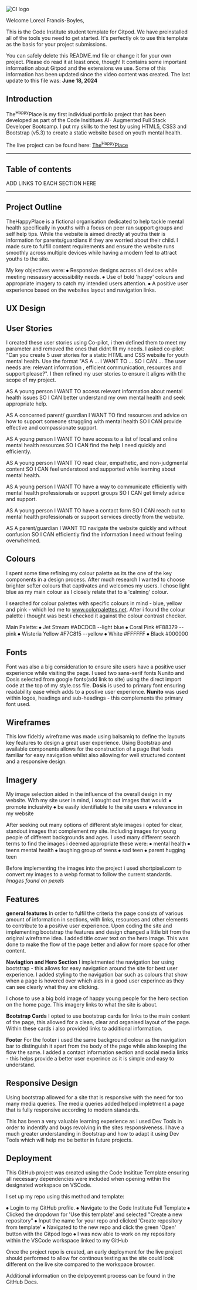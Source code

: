 ![CI logo](https://codeinstitute.s3.amazonaws.com/fullstack/ci_logo_small.png)

Welcome Loreal Francis-Boyles,

This is the Code Institute student template for Gitpod. We have preinstalled all of the tools you need to get started. It's perfectly ok to use this template as the basis for your project submissions.

You can safely delete this README.md file or change it for your own project. Please do read it at least once, though! It contains some important information about Gitpod and the extensions we use. Some of this information has been updated since the video content was created. The last update to this file was: **June 18, 2024**

## Introduction

The<sup>Happy</sup>Place is my first individual portfolio project that has been developed as part of the Code Insititues AI- Augmented Full Stack Developer Bootcamp. I put my skills to the test by using HTML5, CSS3 and Bootstrap (v5.3) to create a static website based on youth mental health. 

The live project can be found here: <a href="https://lorealci.github.io/the-happy-place/" target="_blank"><u>The<sup>Happy</sup>Place</u></a>

------

## Table of contents

ADD LINKS TO EACH SECTION HERE

------

## Project Outline

TheHappyPlace is a fictional organisation dedicated to help tackle mental health specifically in youths with a focus on peer ran support groups and self help tips. While the website is aimed directly at youths their is information for parents/guardians if they are worried about their child.
I made sure to fulfill content requirements and ensure the website runs smoothly across multiple devices while having a modern feel to attract youths to the site.

My key objectives were:
⦁	Responsive designs across all devices while meeting nessassry accessibility needs.
⦁	Use of bold 'happy' colours and appropriate imagery to catch my intended users attention.
⦁	A positive user experience based on the websites layout and navigation links.

## UX Design
## User Stories
I created these user stories using Co-pilot, i then defined them to meet my parameter and removed the ones that didnt fit my needs. I asked co-pilot: "Can you create 5 user stories for a static HTML and CSS website for youth mental health. Use the format "AS A ... I WANT TO ... SO I CAN ... The user needs are: relevant information , efficient communication, resources and support please?". I then refined my user stories to ensure it aligns with the scope of my project.

AS A young person I WANT TO access relevant information about mental health issues SO I CAN better understand my own mental health and seek appropriate help.

AS A concerned parent/ guardian I WANT TO find resources and advice on how to support someone struggling with mental health SO I CAN provide effective and compassionate support.

AS A young person I WANT TO have access to a list of local and online mental health resources SO I CAN find the help I need quickly and efficiently.

AS A young person I WANT TO read clear, empathetic, and non-judgmental content
SO I CAN feel understood and supported while learning about mental health.

AS A young person I WANT TO have a way to communicate efficiently with mental health professionals or support groups SO I CAN get timely advice and support.

AS A young person I WANT TO have a contact form SO I CAN reach out to mental health professionals or support services directly from the website.

AS A parent/guardian I WANT TO navigate the website quickly and without confusion
SO I CAN efficiently find the information I need without feeling overwhelmed.

## Colours
I spent some time refining my colour palette as its the one of the key components in a design process. After much research I wanted to choose brighter softer colours that captivates and welcomes my users. I chose light blue as my main colour as I closely relate that to a 'calming' colour. 

I searched for colour palettes with specific colours in mind - blue, yellow and pink -  which led me to www.colorpalettes.net. After i found the colour palette i thought was best i checked it against the colour contrast checker.

Main Palette:
⦁	Jet Stream #ADCDCB --light blue
⦁	Coral Pink #F88379 --pink
⦁	Wisteria Yellow #F7C815 --yellow
⦁	White #FFFFFF
⦁	Black #000000

## Fonts
Font was also a big consideration to ensure site users have a positive user experience while visiting the page. I used two sans-serif fonts Nunito and Dosis selected from google fonts(add link to site) using the direct import code at the top of my style.css file.
<strong>Dosis</strong> is used to primary font ensuring readability ease which adds to a postive user experience.
<strong>Nunito</strong> was used within logos, headings and sub-headings - this complements the primary font used.

## Wireframes
This low fideltiy wireframe was made using balsamiq to define the layouts key features to design a great user experience. Using  Bootstrap and available components allows for the construction of a page that feels familiar for easy navigation whilst also allowing for well structured content and a responsive design.

## Imagery
My image selection aided in the influence of the overall design in my website. With my site user in mind, i sought out images that would:
⦁	promote inclusivity 
⦁	be easily identifiable to the site users
⦁	relevance in my website

After seeking out many options of different style images i opted for clear, standout images that complement my site. Including images for young people of different backgrounds and ages. I used many different search terms to find the images i deemed appropriate these were:
⦁	mental health
⦁	teens mental health
⦁	laughing group of teens
⦁	sad teen
⦁	parent hugging teen

Before implementing the images into the project i used shortpixel.com to convert my images to a webp format to follow the current standards.
<em>Images found on pexels</em>

## Features
**general features** 
In order to fulfil the criteria the page consists of various amount of information in sections, with links, resources and other elements to contribute to a positive user experience.
Upon coding the site and implementing bootstrap the features and design changed a little bit from the original wireframe idea. I added title cover text on the hero image. This was done to make the flow of the page better and allow for more space for other content.

**Naviagtion and Hero Section**
I impletmented the navigation bar using bootstrap -  this allows for easy navigation around the site for best user experience. I added styling to the navigation bar  such as colours that show when a page is hovered over which aids in a good user experince as they can see clearly what they are clicking.

I chose to use a big bold image of happy young people for the hero section on the home page. This imagery links to what the site is about.

**Bootstrap Cards**
I opted to use bootstrap cards for links to the main content of the page, this allowed for a clean, clear and organised layout of the page. Within these cards i also provided links to additional information.

**Footer**
For the footer i used the same background colour as the navigation bar to distinguish it apart from the body of the page while also keeping the flow the same. I added a contact information section and social media links -  this helps provide a better user experince as it is simple and easy to understand.

## Responsive Design
Using bootstrap allowed for a site that is responsive with the need for too many media queries. The media queries added helped impletment a page that is fully responsive according to modern standards.

This has been a very valuable learning experience as i used Dev Tools in order to indentify and bugs revolving in the sites responsiveness. I have a much greater understanding in Bootstrap and how to adapt it using Dev Tools which will help me be better in future projects. 

## Deployment 
This GitHub project was created using the Code Insititue Template ensuring all necessary dependencies were included when opening within the designated workspace on VSCode.

I set up my repo using this method and template:

⦁	Login to my GitHub profile.
⦁	Navigate to the Code Institute Full Template
⦁	Clicked the dropdown for 'Use this template' and selected  "Create a new repository"
⦁	Input the name for your repo and clicked 'Create repository from template'
⦁	Navigated to the new repo and click the green 'Open' button with the Gitpod logo
⦁	I was now able to work on my repository within the VSCode workspace linked to my GitHub

Once the project repo is created, an early deployment for the live project should performed to allow for continous testing as the site could look different on the live site compared to the workspace browser.

Additional information on the delpoyemnt process can be found in the GitHub Docs.
